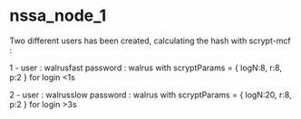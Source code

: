 # nssa_node_1
Two different users has been created, calculating the hash with scrypt-mcf : 

1 - user : walrusfast   password : walrus with scryptParams = { logN:8, r:8, p:2 } for login <1s

2 - user : walrusslow   password : walrus  with scryptParams = { logN:20, r:8, p:2 } for login >3s

